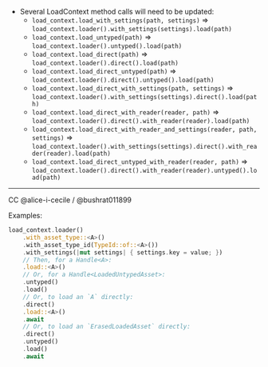 - Several LoadContext method calls will need to be updated:
  - `load_context.load_with_settings(path, settings)` => `load_context.loader().with_settings(settings).load(path)`
  - `load_context.load_untyped(path)` => `load_context.loader().untyped().load(path)`
  - `load_context.load_direct(path)` => `load_context.loader().direct().load(path)`
  - `load_context.load_direct_untyped(path)` => `load_context.loader().direct().untyped().load(path)`
  - `load_context.load_direct_with_settings(path, settings)` => `load_context.loader().with_settings(settings).direct().load(path)`
  - `load_context.load_direct_with_reader(reader, path)` => `load_context.loader().direct().with_reader(reader).load(path)`
  - `load_context.load_direct_with_reader_and_settings(reader, path, settings)` => `load_context.loader().with_settings(settings).direct().with_reader(reader).load(path)`
  - `load_context.load_direct_untyped_with_reader(reader, path)` => `load_context.loader().direct().with_reader(reader).untyped().load(path)`

---

CC @alice-i-cecile / @bushrat011899 

Examples:

```rust
load_context.loader()
    .with_asset_type::<A>()
    .with_asset_type_id(TypeId::of::<A>())
    .with_settings(|mut settings| { settings.key = value; })
    // Then, for a Handle<A>:
    .load::<A>()
    // Or, for a Handle<LoadedUntypedAsset>:
    .untyped()
    .load()
    // Or, to load an `A` directly:
    .direct()
    .load::<A>()
    .await
    // Or, to load an `ErasedLoadedAsset` directly:
    .direct()
    .untyped()
    .load()
    .await
```
